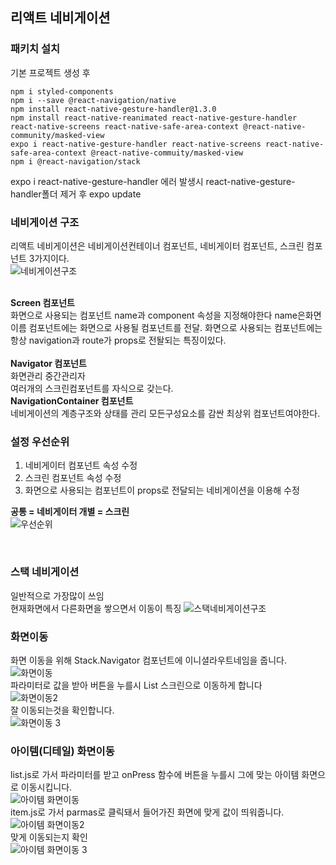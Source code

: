 ## 리액트 네비게이션  

### 패키치 설치  
기본 프로젝트 생성 후
```
npm i styled-components
npm i --save @react-navigation/native
npm install react-native-gesture-handler@1.3.0
npm install react-native-reanimated react-native-gesture-handler react-native-screens react-native-safe-area-context @react-native-community/masked-view
expo i react-native-gesture-handler react-native-screens react-native-safe-area-context @react-native-commuity/masked-view
npm i @react-navigation/stack
```  
expo i react-native-gesture-handler 에러 발생시  react-native-gesture-handler폴더 제거 후 expo update

### 네비게이션 구조
리액트 네비게이션은 네비게이션컨테이너 컴포넌트, 네비게이터 컴포넌트, 스크린 컴포넌트 3가지이다.  
![네비게이션구조](https://user-images.githubusercontent.com/75245755/113839027-49117180-97ca-11eb-9f31-67df0b552263.PNG)  
</br>

**Screen 컴포넌트**  
화면으로 사용되는 컴포넌트 name과 component 속성을 지정해야한다  name은화면이름 컴포넌트에는 화면으로 사용될 컴포넌트를 전달. 화면으로 사용되는 컴포넌트에는 항상 navigation과 route가 props로 전돨되는 특징이있다.  
</br>
**Navigator 컴포넌트**  
화면관리 중간관리자  
여러개의 스크린컴포넌트를 자식으로 갖는다.  
**NavigationContainer 컴포넌트**  
네비게이션의 계층구조와 상태를 관리  모든구성요소를 감싼 최상위 컴포넌트여야한다.  

### 설정 우선순위  
1. 네비게이터 컴포넌트 속성 수정  
2. 스크린 컴포넌트 속성 수정
3. 화면으로 사용되는 컴포넌트이 props로 전달되는 네비게이션을 이용해 수정  

**공통 = 네비게이터 개별 = 스크린**  
![우선순위](https://user-images.githubusercontent.com/75245755/113839115-5c244180-97ca-11eb-8a9a-d083a5e3596e.PNG)  

</br>


### 스택 네비게이션
일반적으로 가장많이 쓰임  
현재화면에서 다른화면을 쌓으면서 이동이 특징
![스택네비게이션구조](https://user-images.githubusercontent.com/75245755/113839150-647c7c80-97ca-11eb-8905-1f5d436c7aea.PNG)  

### 화면이동  
화면 이동을 위해 Stack.Navigator 컴포넌트에 이니셜라우트네임을 줍니다.
![화면이동](https://user-images.githubusercontent.com/75245755/113959868-8d4e5180-985e-11eb-9159-10d39ed3751e.PNG)  
파라미터로 값을 받아 버튼을 누를시 List 스크린으로 이동하게 합니다  
![화면이동2](https://user-images.githubusercontent.com/75245755/113959963-afe06a80-985e-11eb-8411-4bd74a2d9f13.PNG)  
잘 이동되는것을 확인합니다.  
![화면이동 3](https://user-images.githubusercontent.com/75245755/113960053-d3a3b080-985e-11eb-8b5f-446a65e5dcc0.PNG)  
  
### 아이템(디테일) 화면이동  
list.js로 가서 파라미터를 받고 onPress 함수에 버튼을 누를시 그에 맞는 아이템 화면으로 이동시킵니다.  
![아이템 화면이동](https://user-images.githubusercontent.com/75245755/113960131-f209ac00-985e-11eb-9a9b-3f456c60d701.PNG)  
item.js로 가서 parmas로 클릭돼서 들어가진 화면에 맞게 값이 띄워줍니다.
![아이템 화면이동2](https://user-images.githubusercontent.com/75245755/113960260-3006d000-985f-11eb-9f9f-0f01cbba5d8b.PNG)  
맞게 이동되는지 확인  
![아이템 화면이동 3](https://user-images.githubusercontent.com/75245755/113960341-50cf2580-985f-11eb-895f-bd0c84a2beb0.PNG)







